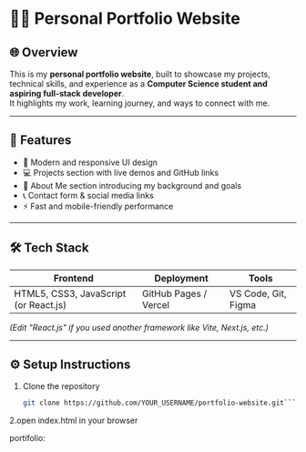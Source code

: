 # 🧑‍💻 Personal Portfolio Website

## 🌐 Overview
This is my **personal portfolio website**, built to showcase my projects, technical skills, and experience as a **Computer Science student and aspiring full-stack developer**.  
It highlights my work, learning journey, and ways to connect with me.

---

## 🚀 Features
- 🎨 Modern and responsive UI design  
- 💻 Projects section with live demos and GitHub links  
- 🧠 About Me section introducing my background and goals  
- 📞 Contact form & social media links  
- ⚡ Fast and mobile-friendly performance  

---

## 🛠️ Tech Stack
| Frontend | Deployment | Tools |
|-----------|------------|-------|
| HTML5, CSS3, JavaScript (or React.js) | GitHub Pages / Vercel | VS Code, Git, Figma |

*(Edit "React.js" if you used another framework like Vite, Next.js, etc.)*

---

## ⚙️ Setup Instructions
1. Clone the repository  
   ```bash
   git clone https://github.com/YOUR_USERNAME/portfolio-website.git```
2.open index.html in your browser

portifolio: 
